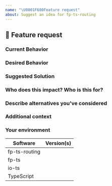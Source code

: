 ```yaml
---
name: "\U0001F680Feature request"
about: Suggest an idea for fp-ts-routing
---
```


## 🚀 Feature request

### Current Behavior

<!-- A clear and concise description of what is the current behavior / use.  -->

### Desired Behavior

<!-- A clear and concise description of what you want to happen.  -->

### Suggested Solution

<!-- Suggest a solution that the community/maintainers/you may take to enable the desired behavior  -->

<!-- NOTE: Feature Requests without suggested solutions may not be addressed or treated with the same level of urgency as those that have suggested solutions. -->

### Who does this impact? Who is this for?

<!-- Who is this for? All users? TypeScript users? Beginners? Advanced? Yourself? People using X, Y, X, etc.? -->

### Describe alternatives you've considered

<!-- A clear and concise description of any alternative solutions or features you've considered.  -->

### Additional context

<!-- Add any other context or links about the feature request here. -->

### Your environment

<!-- PLEASE FILL THIS OUT -->

| Software      | Version(s) |
| ------------- | ---------- |
| fp-ts-routing |            |
| fp-ts         |            |
| io-ts         |            |
| TypeScript    |            |
